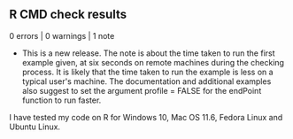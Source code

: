 ## R CMD check results

0 errors | 0 warnings | 1 note

* This is a new release.
The note is about the time taken to run the first example given, at six seconds on remote machines during the checking process.
It is likely that the time taken to run the example is less on a typical user's machine.
The documentation and additional examples also suggest to set the argument profile = FALSE for the endPoint function to run faster.

I have tested my code on R for Windows 10, Mac OS 11.6, Fedora Linux and Ubuntu Linux.
